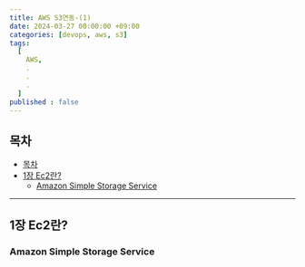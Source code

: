 ```yaml
---
title: AWS S3연동-(1)
date: 2024-03-27 00:00:00 +09:00
categories: [devops, aws, s3]
tags:
  [
    AWS,
    .
    .
    .
  ]
published : false
---
```

## 목차


- [목차](#목차)
- [1장 Ec2란?](#1장-ec2란)
  - [Amazon Simple Storage Service](#amazon-simple-storage-service)
   


---

## 1장 Ec2란?

### Amazon Simple Storage Service